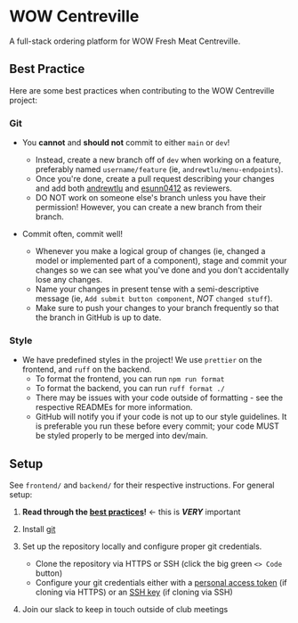 # WOW Centreville

A full-stack ordering platform for WOW Fresh Meat Centreville.

## Best Practice

Here are some best practices when contributing to the WOW Centreville project:

### Git

- You **cannot** and **should not** commit to either `main` or `dev`!

  - Instead, create a new branch off of `dev` when working on a feature, preferably named `username/feature` (ie, `andrewtlu/menu-endpoints`).
  - Once you're done, create a pull request describing your changes and add both [andrewtlu](https://github.com/andrewtlu) and [esunn0412](https://github.com/esunn0412) as reviewers.
  - DO NOT work on someone else's branch unless you have their permission! However, you can create a new branch from their branch.

- Commit often, commit well!

  - Whenever you make a logical group of changes (ie, changed a model or implemented part of a component), stage and commit your changes so we can see what you've done and you don't accidentally lose any changes.
  - Name your changes in present tense with a semi-descriptive message (ie, `Add submit button component`, _NOT_ `changed stuff`).
  - Make sure to push your changes to your branch frequently so that the branch in GitHub is up to date.

### Style

- We have predefined styles in the project! We use `prettier` on the frontend, and `ruff` on the backend.
  - To format the frontend, you can run `npm run format`
  - To format the backend, you can run `ruff format ./`
  - There may be issues with your code outside of formatting - see the respective READMEs for more information.
  - GitHub will notify you if your code is not up to our style guidelines. It is preferable you run these before every commit; your code MUST be styled properly to be merged into dev/main.

## Setup

See `frontend/` and `backend/` for their respective instructions. For general setup:

1. **Read through the [best practices](#best-practice)!** <- this is **_VERY_** important

2. Install [git](https://git-scm.com/downloads)

3. Set up the repository locally and configure proper git credentials.

   - Clone the repository via HTTPS or SSH (click the big green `<> Code` button)
   - Configure your git credentials either with a [personal access token](https://github.com/settings/tokens) (if cloning via HTTPS) or an [SSH key](https://github.com/settings/keys) (if cloning via SSH)

4. Join our slack to keep in touch outside of club meetings
